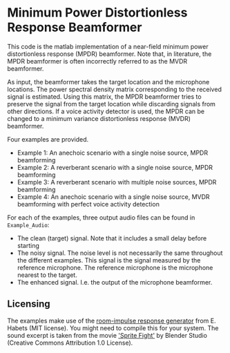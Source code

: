 # Minimum Power Distortionless Response Beamformer
This code is the matlab implementation of  a near-field minimum power distortionless response (MPDR) beamformer. 
Note that, in literature, the MPDR beamformer is often incorrectly referred to as the MVDR beamformer.

As input, the beamformer takes the target location and the microphone locations. The power spectral density matrix corresponding to the received signal is estimated. 
Using this matrix, the MPDR beamformer tries to preserve the signal from the target location while discarding signals from other directions. 
If a voice activity detector is used, the MPDR can be changed to a minimum variance distortionless response (MVDR) beamformer.

Four examples are provided. 
- Example 1: An anechoic scenario with a single noise source, MPDR beamforming
- Example 2: A reverberant scenario with a single noise source, MPDR beamforming
- Example 3: A reverberant scenario with multiple noise sources, MPDR beamforming
- Example 4: An anechoic scenario with a single noise source, MVDR beamforming with perfect voice activity detection

For each of the examples, three output audio files can be found in `Example_Audio`: 
- The clean (target) signal. Note that it includes a small delay before starting
- The noisy signal. The noise level is not necessarily the same throughout the different examples. This signal is the signal measured by the reference microphone. The reference microphone is the microphone nearest to the target.
- The enhanced signal. I.e. the output of the microphone beamformer. 

## Licensing
The examples make use of the [room-impulse response generator](https://www.audiolabs-erlangen.de/fau/professor/habets/software/rir-generator) from E. Habets (MIT license). You might need to compile this for your system.
The sound excerpt is taken from the movie ['Sprite Fight'](https://studio.blender.org/films/sprite-fright/) by Blender Studio (Creative Commons Attribution 1.0 License). 


